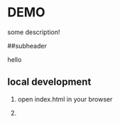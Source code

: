 # DEMO

some description!


##subheader

hello

## local development

1. open index.html in your browser
 
2.